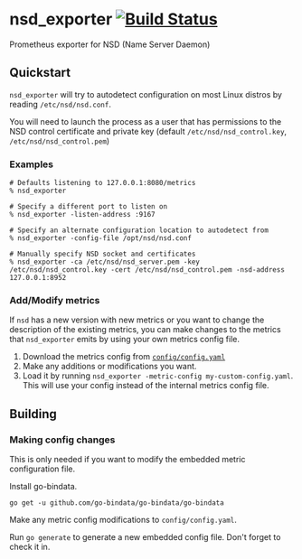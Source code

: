 # nsd_exporter [![Build Status](https://cloud.drone.io/api/badges/optix2000/nsd_exporter/status.svg)](https://cloud.drone.io/optix2000/nsd_exporter)
Prometheus exporter for NSD (Name Server Daemon)

## Quickstart
`nsd_exporter` will try to autodetect configuration on most Linux distros by reading `/etc/nsd/nsd.conf`.

You will need to launch the process as a user that has permissions to the NSD control certificate and private key (default `/etc/nsd/nsd_control.key`, `/etc/nsd/nsd_control.pem`)

### Examples
```
# Defaults listening to 127.0.0.1:8080/metrics
% nsd_exporter

# Specify a different port to listen on
% nsd_exporter -listen-address :9167

# Specify an alternate configuration location to autodetect from
% nsd_exporter -config-file /opt/nsd/nsd.conf

# Manually specify NSD socket and certificates
% nsd_exporter -ca /etc/nsd/nsd_server.pem -key /etc/nsd/nsd_control.key -cert /etc/nsd/nsd_control.pem -nsd-address 127.0.0.1:8952
```

### Add/Modify metrics
If `nsd` has a new version with new metrics or you want to change the description of the existing metrics, you can make changes to the metrics that `nsd_exporter` emits by using your own metrics config file.

1. Download the metrics config from [`config/config.yaml`](https://raw.githubusercontent.com/optix2000/nsd_exporter/master/config/config.yaml)
2. Make any additions or modifications you want.
3. Load it by running `nsd_exporter -metric-config my-custom-config.yaml`. This will use your config instead of the internal metrics config file.

## Building
### Making config changes
This is only needed if you want to modify the embedded metric configuration file.

Install go-bindata.
```
go get -u github.com/go-bindata/go-bindata/go-bindata
```
Make any metric config modifications to `config/config.yaml`.

Run `go generate` to generate a new embedded config file. Don't forget to check it in.
